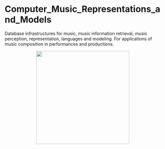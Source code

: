 # Computer_Music_Representations_and_Models
Database infrastructures for music, music information retrieval, music perception, representation, languages and modeling.
For applications of music composition in performances and productions.

<p align=center>
  <picture>
    <img src="./img/lstm_gear.png" height="300"/>
  </picture>
</p>
